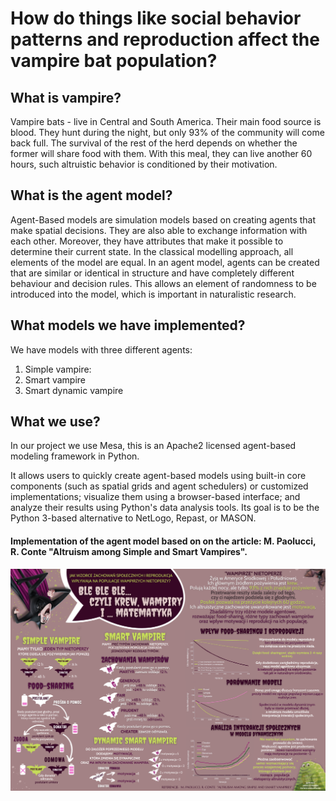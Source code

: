 # How do things like social behavior patterns and reproduction affect the vampire bat population? 

## What is vampire?
Vampire bats - live in Central and South America. 
Their main food source is blood.  They hunt during the night,  but only 93% of the community will come back full.
The survival of the rest of the herd depends on whether the former will share food with them. With this meal, they can live another 60 hours, such altruistic behavior is conditioned by their motivation.  

## What is the agent model?

Agent-Based models are simulation models based on creating agents that make spatial decisions. They are also able to exchange information with each other. Moreover, they have attributes that make it possible to determine their current state. In the classical modelling approach, all elements of the model are equal. In an agent model, agents can be created that are similar or identical in structure and have completely different behaviour and decision rules. This allows an element of randomness to be introduced into the model, which is important in naturalistic research. 

## What models we have implemented?

We have models with three different agents:
1. Simple vampire:
2. Smart vampire
3. Smart dynamic vampire


## What we use?

In our project we use Mesa, this is an Apache2 licensed agent-based modeling framework in Python.

It allows users to quickly create agent-based models using built-in core components (such as spatial grids and agent schedulers) or customized implementations; visualize them using a browser-based interface; and analyze their results using Python's data analysis tools. Its goal is to be the Python 3-based alternative to NetLogo, Repast, or MASON.

#### Implementation of the agent model based on on the article: M. Paolucci, R. Conte "Altruism among Simple and Smart Vampires".

![Poster](./images/Poster.png)